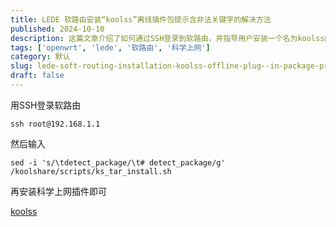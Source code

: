 ```yaml
---
title: LEDE 软路由安装“koolss”离线插件包提示含非法关键字的解决方法
published: 2024-10-10
description: 这篇文章介绍了如何通过SSH登录到软路由，并指导用户安装一个名为koolss的科学上网插件。具体步骤包括下载插件文件，其链接为[https://blog-1312096806.cos.ap-guangzhou.myqcloud.com/halo/koolss_2.2.2.tar.gz]。
tags: ['openwrt', 'lede', '软路由', '科学上网']
category: 默认
slug: lede-soft-routing-installation-koolss-offline-plug--in-package-prompts-to-solve-illegal-keywords
draft: false
---
```

用SSH登录软路由

```
ssh root@192.168.1.1
```

然后输入

```
sed -i 's/\tdetect_package/\t# detect_package/g' /koolshare/scripts/ks_tar_install.sh
```

再安装科学上网插件即可

[koolss](https://blog-1312096806.cos.ap-guangzhou.myqcloud.com/halo/koolss_2.2.2.tar.gz)

